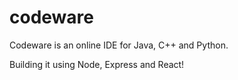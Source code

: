 # codeware

Codeware is an online IDE for Java, C++ and Python.

Building it using Node, Express and React!
